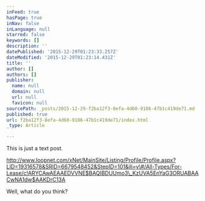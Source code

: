 ```yaml
---
inFeed: true
hasPage: true
inNav: false
inLanguage: null
starred: false
keywords: []
description: ''
datePublished: '2015-12-29T01:23:33.257Z'
dateModified: '2015-12-29T01:23:14.431Z'
title: ''
author: []
authors: []
publisher:
  name: null
  domain: null
  url: null
  favicon: null
sourcePath: _posts/2015-12-29-f2ba12f3-8efa-4d60-9186-47b1c419de71.md
published: true
url: f2ba12f3-8efa-4d60-9186-47b1c419de71/index.html
_type: Article

---
```

This is just a text post.

http://www.loopnet.com/xNet/MainSite/Listing/Profile/Profile.aspx?LID=19316578&SRID=6679548452&StepID=101&jli=y\#/All-Types/For-Lease/c!ARYCAwAEAAEDVVNE$BAQIBDUUmo3\_KzUVA5EnYaG3ORUABAACwNA1dw$AAKDrC13A

Well, what do you think?